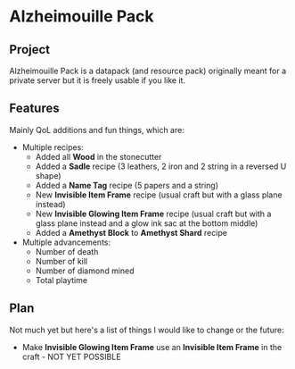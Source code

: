 # Alzheimouille Pack

## Project

Alzheimouille Pack is a datapack (and resource pack) originally meant for a private server but it is freely usable if you like it.

## Features

Mainly QoL additions and fun things, which are:

- Multiple recipes:
  - Added all **Wood** in the stonecutter
  - Added a **Sadle** recipe (3 leathers, 2 iron and 2 string in a reversed U shape)
  - Added a **Name Tag** recipe (5 papers and a string)
  - New **Invisible Item Frame** recipe (usual craft but with a glass plane instead)
  - New **Invisible Glowing Item Frame** recipe (usual craft but with a glass plane instead and a glow ink sac at the bottom middle)
  - Added a **Amethyst Block** to **Amethyst Shard** recipe
- Multiple advancements:
  - Number of death
  - Number of kill
  - Number of diamond mined
  - Total playtime

## Plan

Not much yet but here's a list of things I would like to change or the future:

- Make **Invisible Glowing Item Frame** use an **Invisible Item Frame** in the craft - NOT YET POSSIBLE
